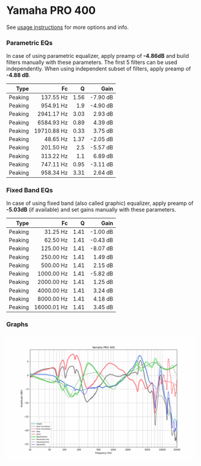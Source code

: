 # Yamaha PRO 400
See [usage instructions](https://github.com/jaakkopasanen/AutoEq#usage) for more options and info.

### Parametric EQs
In case of using parametric equalizer, apply preamp of **-4.86dB** and build filters manually
with these parameters. The first 5 filters can be used independently.
When using independent subset of filters, apply preamp of **-4.88 dB**.

| Type    | Fc          |    Q | Gain     |
|--------:|------------:|-----:|---------:|
| Peaking | 137.55 Hz   | 1.56 | -7.90 dB |
| Peaking | 954.91 Hz   | 1.9  | -4.90 dB |
| Peaking | 2941.17 Hz  | 3.03 | 2.93 dB  |
| Peaking | 6584.93 Hz  | 0.89 | 4.39 dB  |
| Peaking | 19710.88 Hz | 0.33 | 3.75 dB  |
| Peaking | 48.65 Hz    | 1.37 | -2.05 dB |
| Peaking | 201.50 Hz   | 2.5  | -5.57 dB |
| Peaking | 313.22 Hz   | 1.1  | 6.89 dB  |
| Peaking | 747.11 Hz   | 0.95 | -3.11 dB |
| Peaking | 958.34 Hz   | 3.31 | 2.64 dB  |

### Fixed Band EQs
In case of using fixed band (also called graphic) equalizer, apply preamp of **-5.03dB**
(if available) and set gains manually with these parameters.

| Type    | Fc          |    Q | Gain     |
|--------:|------------:|-----:|---------:|
| Peaking | 31.25 Hz    | 1.41 | -1.00 dB |
| Peaking | 62.50 Hz    | 1.41 | -0.43 dB |
| Peaking | 125.00 Hz   | 1.41 | -8.07 dB |
| Peaking | 250.00 Hz   | 1.41 | 1.49 dB  |
| Peaking | 500.00 Hz   | 1.41 | 2.15 dB  |
| Peaking | 1000.00 Hz  | 1.41 | -5.82 dB |
| Peaking | 2000.00 Hz  | 1.41 | 1.25 dB  |
| Peaking | 4000.00 Hz  | 1.41 | 3.24 dB  |
| Peaking | 8000.00 Hz  | 1.41 | 4.18 dB  |
| Peaking | 16000.01 Hz | 1.41 | 3.45 dB  |

### Graphs
![](./Yamaha%20PRO%20400.png)